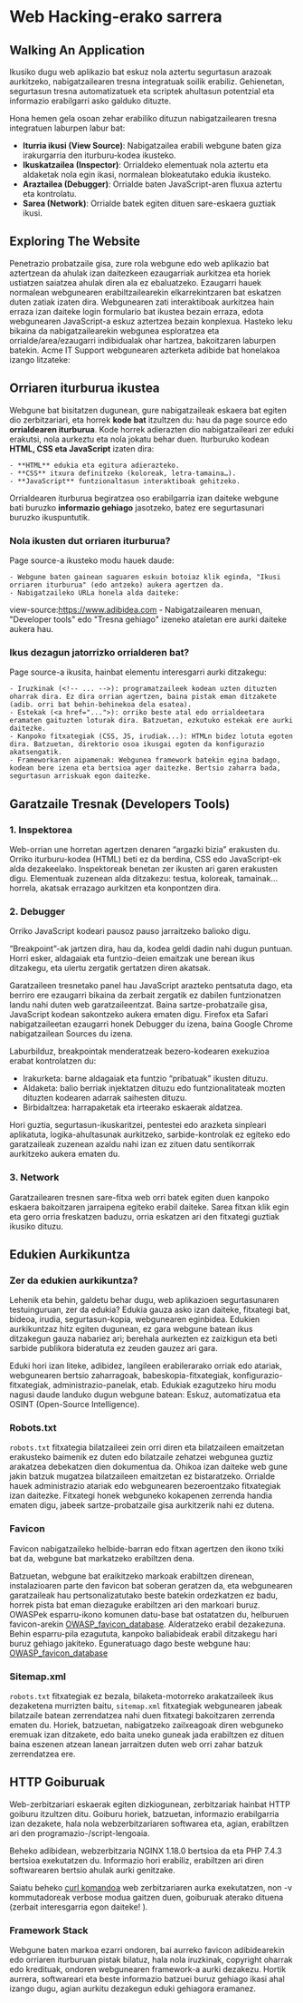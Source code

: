 # Web Hacking-erako sarrera

## Walking An Application

Ikusiko dugu web aplikazio bat eskuz nola aztertu segurtasun arazoak aurkitzeko, nabigatzailearen tresna integratuak soilik erabiliz. Gehienetan, segurtasun tresna automatizatuek eta scriptek ahultasun potentzial eta informazio erabilgarri asko galduko dituzte.

Hona hemen gela osoan zehar erabiliko dituzun nabigatzailearen tresna integratuen laburpen labur bat:

- **Iturria ikusi (View Source)**: Nabigatzailea erabili webgune baten giza irakurgarria den iturburu-kodea ikusteko.
- **Ikuskatzailea (Inspector)**: Orrialdeko elementuak nola aztertu eta aldaketak nola egin ikasi, normalean blokeatutako edukia ikusteko.
- **Araztailea (Debugger)**: Orrialde baten JavaScript-aren fluxua aztertu eta kontrolatu.
- **Sarea (Network)**: Orrialde batek egiten dituen sare-eskaera guztiak ikusi.

## Exploring The Website

Penetrazio probatzaile gisa, zure rola webgune edo web aplikazio bat aztertzean da ahulak izan daitezkeen ezaugarriak aurkitzea eta horiek ustiatzen saiatzea ahulak diren ala ez ebaluatzeko. Ezaugarri hauek normalean webgunearen erabiltzailearekin elkarrekintzaren bat eskatzen duten zatiak izaten dira. Webgunearen zati interaktiboak aurkitzea hain erraza izan daiteke login formulario bat ikustea bezain erraza, edota webgunearen JavaScript-a eskuz aztertzea bezain konplexua.
Hasteko leku bikaina da nabigatzailearekin webgunea esploratzea eta orrialde/area/ezaugarri indibidualak ohar hartzea, bakoitzaren laburpen batekin.
Acme IT Support webgunearen azterketa adibide bat honelakoa izango litzateke:


## Orriaren iturburua ikustea

Webgune bat bisitatzen dugunean, gure nabigatzaileak eskaera bat egiten dio zerbitzariari, eta horrek **kode bat** itzultzen du: hau da page source edo **orrialdearen iturburua**. Kode horrek adierazten dio nabigatzaileari zer eduki erakutsi, nola aurkeztu eta nola jokatu behar duen.
Iturburuko kodean **HTML, CSS eta JavaScript** izaten dira:

    - **HTML** edukia eta egitura adierazteko.
    - **CSS** itxura definitzeko (koloreak, letra-tamaina…).
    - **JavaScript** funtzionaltasun interaktiboak gehitzeko.


Orrialdearen iturburua begiratzea oso erabilgarria izan daiteke webgune bati buruzko **informazio gehiago** jasotzeko, batez ere segurtasunari buruzko ikuspuntutik.


### Nola ikusten dut orriaren iturburua?

Page source-a ikusteko modu hauek daude:

    - Webgune baten gainean saguaren eskuin botoiaz klik eginda, "Ikusi orriaren iturburua" (edo antzeko) aukera agertzen da.
    - Nabigatzaileko URLa honela alda daiteke:
 view-source:https://www.adibidea.com
    - Nabigatzailearen menuan, "Developer tools" edo "Tresna gehiago" izeneko ataletan ere aurki daiteke aukera hau.


### Ikus dezagun jatorrizko orrialderen bat?

Page source-a ikusita, hainbat elementu interesgarri aurki ditzakegu:

    - Iruzkinak (<!-- ... -->): programatzaileek kodean uzten dituzten oharrak dira. Ez dira orrian agertzen, baina pistak eman ditzakete (adib. orri bat behin-behinekoa dela esatea).
    - Estekak (<a href="...">): orriko beste atal edo orrialdeetara eramaten gaituzten loturak dira. Batzuetan, ezkutuko estekak ere aurki daitezke.
    - Kanpoko fitxategiak (CSS, JS, irudiak...): HTMLn bidez lotuta egoten dira. Batzuetan, direktorio osoa ikusgai egoten da konfigurazio akatsengatik.
    - Frameworkaren aipamenak: Webgunea framework batekin egina badago, kodean bere izena eta bertsioa ager daitezke. Bertsio zaharra bada, segurtasun arriskuak egon daitezke.

## Garatzaile Tresnak (Developers Tools)

### 1. Inspektorea

Web-orrian une horretan agertzen denaren “argazki bizia” erakusten du.
Orriko iturburu-kodea (HTML) beti ez da berdina, CSS edo JavaScript-ek alda dezakeelako. Inspektoreak benetan zer ikusten ari garen erakusten digu.
Elementuak zuzenean alda ditzakezu: testua, koloreak, tamainak… horrela, akatsak errazago aurkitzen eta konpontzen dira.


### 2. Debugger
Orriko JavaScript kodeari pausoz pauso jarraitzeko balioko digu.

“Breakpoint”-ak jartzen dira, hau da, kodea geldi dadin nahi dugun puntuan.
Horri esker, aldagaiak eta funtzio-deien emaitzak une berean ikus ditzakegu, eta ulertu zergatik gertatzen diren akatsak.

Garatzaileen tresnetako panel hau JavaScript arazteko pentsatuta dago, eta berriro ere ezaugarri bikaina da zerbait zergatik ez dabilen funtzionatzen landu nahi duten web garatzaileentzat. Baina sartze-probatzaile gisa, JavaScript kodean sakontzeko aukera ematen digu. Firefox eta Safari nabigatzaileetan ezaugarri honek Debugger du izena, baina Google Chrome nabigatzailean Sources du izena.

Laburbilduz, breakpointak menderatzeak bezero-kodearen exekuzioa erabat kontrolatzen du:

- Irakurketa: barne aldagaiak eta funtzio “pribatuak” ikusten dituzu.
- Aldaketa: balio berriak injektatzen dituzu edo funtzionalitateak mozten dituzten kodearen adarrak saihesten dituzu.
- Birbidaltzea: harrapaketak eta irteerako eskaerak aldatzea.

Hori guztia, segurtasun-ikuskaritzei, pentestei edo arazketa sinpleari aplikatuta, logika-ahultasunak aurkitzeko, sarbide-kontrolak ez egiteko edo garatzaileak zuzenean azaldu nahi izan ez zituen datu sentikorrak aurkitzeko aukera ematen du.


### 3. Network
Garatzailearen tresnen sare-fitxa web orri batek egiten duen kanpoko eskaera bakoitzaren jarraipena egiteko erabil daiteke. Sarea fitxan klik egin eta gero orria freskatzen baduzu, orria eskatzen ari den fitxategi guztiak ikusiko dituzu.


## Edukien Aurkikuntza

### Zer da edukien aurkikuntza?
Lehenik eta behin, galdetu behar dugu, web aplikazioen segurtasunaren testuinguruan, zer da edukia? Edukia gauza asko izan daiteke, fitxategi bat, bideoa, irudia, segurtasun-kopia, webgunearen eginbidea. Edukien aurkikuntzaz hitz egiten dugunean, ez gara webgune batean ikus ditzakegun gauza nabariez ari; berehala aurkezten ez zaizkigun eta beti sarbide publikora bideratuta ez zeuden gauzez ari gara.

Eduki hori izan liteke, adibidez, langileen erabilerarako orriak edo atariak, webgunearen bertsio zaharragoak, babeskopia-fitxategiak, konfigurazio-fitxategiak, administrazio-panelak, etab.
Edukiak ezagutzeko hiru modu nagusi daude landuko dugun webgune batean: Eskuz, automatizatua eta OSINT (Open-Source Intelligence).

### Robots.txt
`robots.txt` fitxategia bilatzaileei zein orri diren eta bilatzaileen emaitzetan erakusteko baimenik ez duten edo bilatzaile zehatzei webgunea guztiz arakatzea debekatzen dien dokumentua da. Ohikoa izan daiteke web gune jakin batzuk mugatzea bilatzaileen emaitzetan ez bistaratzeko. Orrialde hauek administrazio atariak edo webgunearen bezeroentzako fitxategiak izan daitezke.
Fitxategi honek webguneko kokapenen zerrenda handia ematen digu, jabeek sartze-probatzaile gisa aurkitzerik nahi ez dutena.


### Favicon
Favicon nabigatzaileko helbide-barran edo fitxan agertzen den ikono txiki bat da, webgune bat markatzeko erabiltzen dena.

Batzuetan, webgune bat eraikitzeko markoak erabiltzen direnean, instalazioaren parte den favicon bat soberan geratzen da, eta webgunearen garatzaileak hau pertsonalizatutako beste batekin ordezkatzen ez badu, horrek pista bat eman diezaguke erabiltzen ari den markoari buruz. OWASPek esparru-ikono komunen datu-base bat ostatatzen du, helburuen favicon-arekin <a href="https://wiki.owasp.org/index.php/OWASP_favicon_database">OWASP_favicon_database</a>. Alderatzeko erabil dezakezuna. Behin esparru-pila ezagututa, kanpoko baliabideak erabil ditzakegu hari buruz gehiago jakiteko.
Eguneratuago dago beste webgune hau: <a href="https://owasp.org/www-community/favicons_database">OWASP_favicon_database</a> 

### Sitemap.xml
`robots.txt` fitxategiak ez bezala, bilaketa-motorreko arakatzaileek ikus dezaketena murrizten baitu, `sitemap.xml` fitxategiak webgunearen jabeak bilatzaile batean zerrendatzea nahi duen fitxategi bakoitzaren zerrenda ematen du. 
Horiek, batzuetan, nabigatzeko zailxeagoak diren webguneko eremuak izan ditzakete, edo baita uneko guneak jada erabiltzen ez dituen baina eszenen atzean lanean jarraitzen duten web orri zahar batzuk zerrendatzea ere.


## HTTP Goiburuak

Web-zerbitzariari eskaerak egiten dizkiogunean, zerbitzariak hainbat HTTP goiburu itzultzen ditu. Goiburu horiek, batzuetan, informazio erabilgarria izan dezakete, hala nola webzerbitzariaren softwarea eta, agian, erabiltzen ari den programazio-/script-lengoaia. 

Beheko adibidean, webzerbitzaria NGINX 1.18.0 bertsioa da eta PHP 7.4.3 bertsioa exekutatzen du. Informazio hori erabiliz, erabiltzen ari diren softwarearen bertsio ahulak aurki genitzake.

Saiatu beheko <a href="https://www.hostinger.com/es/tutoriales/comando-curl">curl komandoa</a> web zerbitzariaren aurka exekutatzen, non -v kommutadoreak verbose modua gaitzen duen, goiburuak aterako dituena (zerbait interesgarria egon daiteke! ).

### Framework Stack

Webgune baten markoa ezarri ondoren, bai aurreko favicon adibidearekin edo orriaren iturburuan pistak bilatuz, hala nola iruzkinak, copyright oharrak edo kredituak, ondoren webgunearen framework-a aurki dezakezu. 
Hortik aurrera, softwareari eta beste informazio batzuei buruz gehiago ikasi ahal izango dugu, agian aurkitu dezakegun eduki gehiagora eramanez.

